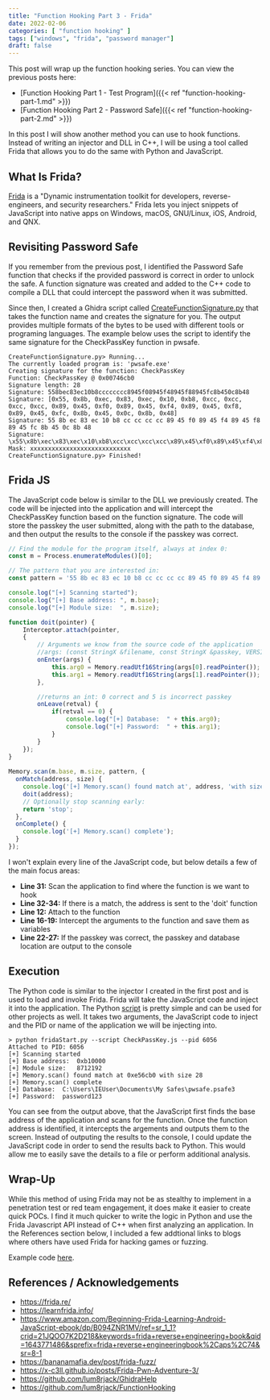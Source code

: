 ```yaml
---
title: "Function Hooking Part 3 - Frida"
date: 2022-02-06
categories: [ "function hooking" ]
tags: ["windows", "frida", "password manager"]
draft: false
---
```


This post will wrap up the function hooking series. You can view the previous posts here:

- [Function Hooking Part 1 - Test Program]({{< ref "function-hooking-part-1.md" >}})
- [Function Hooking Part 2 - Password Safe]({{< ref "function-hooking-part-2.md" >}})

In this post I will show another method you can use to hook functions. Instead of writing an injector and DLL in C++, I will be using a tool called Frida that allows you to do the same with Python and JavaScript.

## What Is Frida?
[Frida](https://frida.re) is a "Dynamic instrumentation toolkit for developers, reverse-engineers, and security researchers." Frida lets you inject snippets of JavaScript into native apps on Windows, macOS, GNU/Linux, iOS, Android, and QNX.

## Revisiting Password Safe
If you remember from the previous post, I identified the Password Safe function that checks if the provided password is correct in order to unlock the safe. A function signature was created and added to the C++ code to compile a DLL that could intercept the password when it was submitted.

Since then, I created a Ghidra script called [CreateFunctionSignature.py](https://github.com/lum8rjack/GhidraHelp) that takes the function name and creates the signature for you. The output provides multiple formats of the bytes to be used with different tools or programing languages. The example below uses the script to identify the same signature for the CheckPassKey function in pwsafe.

```
CreateFunctionSignature.py> Running...
The currently loaded program is: 'pwsafe.exe'
Creating signature for the function: CheckPassKey
Function: CheckPassKey @ 0x00746cb0
Signature length: 28
Signature: 558bec83ec10b8cccccccc8945f08945f48945f88945fc8b450c8b48
Signature: [0x55, 0x8b, 0xec, 0x83, 0xec, 0x10, 0xb8, 0xcc, 0xcc, 0xcc, 0xcc, 0x89, 0x45, 0xf0, 0x89, 0x45, 0xf4, 0x89, 0x45, 0xf8, 0x89, 0x45, 0xfc, 0x8b, 0x45, 0x0c, 0x8b, 0x48]
Signature: 55 8b ec 83 ec 10 b8 cc cc cc cc 89 45 f0 89 45 f4 89 45 f8 89 45 fc 8b 45 0c 8b 48 
Signature: \x55\x8b\xec\x83\xec\x10\xb8\xcc\xcc\xcc\xcc\x89\x45\xf0\x89\x45\xf4\x89\x45\xf8\x89\x45\xfc\x8b\x45\x0c\x8b\x48
Mask: xxxxxxxxxxxxxxxxxxxxxxxxxxxx
CreateFunctionSignature.py> Finished!
```

## Frida JS

The JavaScript code below is similar to the DLL we previously created. The code will be injected into the application and will intercept the CheckPassKey function based on the function signature. The code will store the passkey the user submitted, along with the path to the database, and then output the results to the console if the passkey was correct.

```javascript {linenos=table}
// Find the module for the program itself, always at index 0:
const m = Process.enumerateModules()[0];

// The pattern that you are interested in:
const pattern = '55 8b ec 83 ec 10 b8 cc cc cc cc 89 45 f0 89 45 f4 89 45 f8 89 45 fc 8b 45 0c 8b 48';

console.log("[+] Scanning started");
console.log("[+] Base address: ", m.base);
console.log("[+] Module size:  ", m.size);

function doit(pointer) {
	Interceptor.attach(pointer,
	{
		// Arguments we know from the source code of the application
		//args: (const StringX &filename, const StringX &passkey, VERSION &version)
		onEnter(args) {
			this.arg0 = Memory.readUtf16String(args[0].readPointer()); // stores the path to the database
			this.arg1 = Memory.readUtf16String(args[1].readPointer()); // stores the password
		},

		//returns an int: 0 correct and 5 is incorrect passkey
		onLeave(retval) {
			if(retval == 0) {
				console.log("[+] Database:  " + this.arg0);
				console.log("[+] Password:  " + this.arg1);
			}
		}
	});
}
  
Memory.scan(m.base, m.size, pattern, {
  onMatch(address, size) {
    console.log('[+] Memory.scan() found match at', address, 'with size', size);
	doit(address);
    // Optionally stop scanning early:
    return 'stop';
  },
  onComplete() {
    console.log('[+] Memory.scan() complete');
  }
});
```

I won't explain every line of the JavaScript code, but below details a few of the main focus areas:
- **Line 31:** Scan the application to find where the function is we want to hook
- **Line 32-34:** If there is a match, the address is sent to the 'doit' function
- **Line 12:** Attach to the function
- **Line 16-19:** Intercept the arguments to the function and save them as variables
- **Line 22-27:** If the passkey was correct, the passkey and database location are output to the console

## Execution

The Python code is similar to the injector I created in the first post and is used to load and invoke Frida. Frida will take the JavaScript code and inject it into the application. The Python [script](https://github.com/lum8rjack/FunctionHooking/blob/main/Part3/fridaStart.py) is pretty simple and can be used for other projects as well. It takes two arguments, the JavaScript code to inject and the PID or name of the application we will be injecting into.

```
> python fridaStart.py --script CheckPassKey.js --pid 6056
Attached to PID: 6056
[+] Scanning started
[+] Base address:  0xb10000
[+] Module size:   8712192
[+] Memory.scan() found match at 0xe56cb0 with size 28
[+] Memory.scan() complete
[+] Database:  C:\Users\IEUser\Documents\My Safes\pwsafe.psafe3
[+] Password:  password123
```

You can see from the output above, that the JavaScript first finds the base address of the application and scans for the function. Once the function address is identified, it intercepts the argements and outputs them to the screen. Instead of outputing the results to the console, I could update the JavaScript code in order to send the results back to Python. This would allow me to easily save the details to a file or perform additional analysis.

## Wrap-Up
While this method of using Frida may not be as stealthy to implement in a penetration test or red team engagement, it does make it easier to create quick POCs. I find it much quicker to write the logic in Python and use the Frida Javascript API instead of C++ when first analyzing an application. In the References section below, I included a few addtional links to blogs where others have used Frida for hacking games or fuzzing.  

Example code [here](https://github.com/lum8rjack/FunctionHooking).

## References / Acknowledgements

- https://frida.re/
- https://learnfrida.info/
- https://www.amazon.com/Beginning-Frida-Learning-Android-JavaScript-ebook/dp/B094ZNR1MV/ref=sr_1_1?crid=21JQOO7K2D218&keywords=frida+reverse+engineering+book&qid=1643771486&sprefix=frida+reverse+engineeringbook%2Caps%2C74&sr=8-1
- https://bananamafia.dev/post/frida-fuzz/
- https://x-c3ll.github.io/posts/Frida-Pwn-Adventure-3/
- https://github.com/lum8rjack/GhidraHelp
- https://github.com/lum8rjack/FunctionHooking

